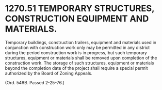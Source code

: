 1270.51 TEMPORARY STRUCTURES, CONSTRUCTION EQUIPMENT AND MATERIALS.
===================================================================

Temporary buildings, construction trailers, equipment and materials used
in conjunction with construction work only may be permitted in any
district during the period construction work is in progress, but such
temporary structures, equipment or materials shall be removed upon
completion of the construction work. The storage of such structures,
equipment or materials beyond the completion date of the project shall
require a special permit authorized by the Board of Zoning Appeals.

(Ord. 546B. Passed 2-25-76.)

